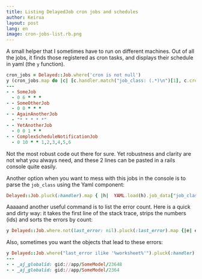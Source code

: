 ```yaml
---
title: Listing DelayedJob cron jobs and schedules
author: Keirua
layout: post
lang: en
image: cron-jobs-list.rb.png 
---
```


A small helper that I sometimes have to run on different machines. Out of all the jobs, it finds those registered as cron tasks, and displays their schedule in yaml (the `y` function).

```ruby
cron_jobs = Delayed::Job.where('cron is not null')
y (cron_jobs.map do |c| [c.handler.match("job_class: (.*)\n")[1], c.cron] end)
---
- - SomeJob
  - 0 6 * * *
- - SomeOtherJob
  - 0 0 * * *
- - AgainAnotherJob
  - "* * * * *"
- - YetAnotherJob
  - 0 0 1 * *
- - ComplexScheduleNotificationJob
  - 0 10 * * 1,2,3,4,5,6
```

Not the most robust code out there for sure. Yet robustness and clarity are not what you always need, and these 2 lines can be pasted in a rails console quite easily.

Another option when you want to mess with this jobs in the console is to parse the `job_class` using the Yaml component:

```ruby
Delayed::Job.pluck(:handler).map { |h|  YAML.load(h).job_data["job_class"] }.group_by{|x| x}.map {|k, v| [k, v.count] }
```

Aaaaand another useful command is to list the error count. Here is a quick and dirty way: it takes the first line of the stack trace, strips the numbers (ids) and sorts the errors by count:

```ruby
y Delayed::Job.where.not(last_error: nil).pluck(:last_error).map {|e| e&.lines[0].tr('0123456789', '')}.tally.sort_by(&:last)
```

Also, sometimes you want the objects that lead to these errors:

```ruby
y Delayed::Job.where("last_error ilike '%worksheet%'").pluck(:handler).map { |h|  YAML.load(h).job_data["arguments"] }
---
- - _aj_globalid: gid://app/SomeModel/23648
- - _aj_globalid: gid://app/SomeModel/2364
```